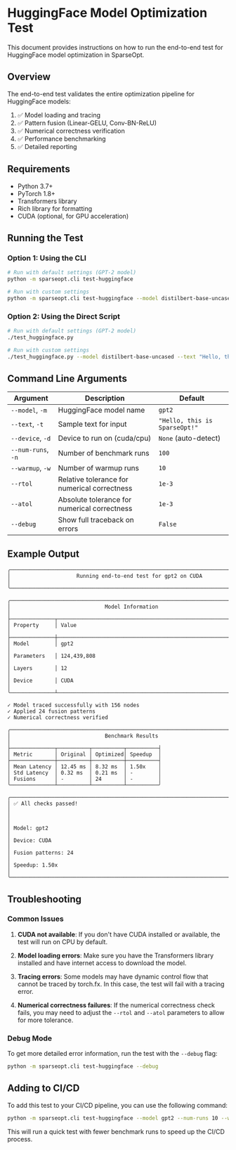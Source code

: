 # HuggingFace Model Optimization Test

This document provides instructions on how to run the end-to-end test for HuggingFace model optimization in SparseOpt.

## Overview

The end-to-end test validates the entire optimization pipeline for HuggingFace models:

1. ✅ Model loading and tracing
2. ✅ Pattern fusion (Linear-GELU, Conv-BN-ReLU)
3. ✅ Numerical correctness verification
4. ✅ Performance benchmarking
5. ✅ Detailed reporting

## Requirements

- Python 3.7+
- PyTorch 1.8+
- Transformers library
- Rich library for formatting
- CUDA (optional, for GPU acceleration)

## Running the Test

### Option 1: Using the CLI

```bash
# Run with default settings (GPT-2 model)
python -m sparseopt.cli test-huggingface

# Run with custom settings
python -m sparseopt.cli test-huggingface --model distilbert-base-uncased --text "Hello, this is SparseOpt!" --device cuda
```

### Option 2: Using the Direct Script

```bash
# Run with default settings (GPT-2 model)
./test_huggingface.py

# Run with custom settings
./test_huggingface.py --model distilbert-base-uncased --text "Hello, this is SparseOpt!" --device cuda
```

## Command Line Arguments

| Argument | Description | Default |
|----------|-------------|---------|
| `--model`, `-m` | HuggingFace model name | `gpt2` |
| `--text`, `-t` | Sample text for input | `"Hello, this is SparseOpt!"` |
| `--device`, `-d` | Device to run on (cuda/cpu) | `None` (auto-detect) |
| `--num-runs`, `-n` | Number of benchmark runs | `100` |
| `--warmup`, `-w` | Number of warmup runs | `10` |
| `--rtol` | Relative tolerance for numerical correctness | `1e-3` |
| `--atol` | Absolute tolerance for numerical correctness | `1e-3` |
| `--debug` | Show full traceback on errors | `False` |

## Example Output

```
╭──────────────────────────────────────────────────────────────────────────────╮
│                     Running end-to-end test for gpt2 on CUDA                  │
╰──────────────────────────────────────────────────────────────────────────────╯

╭──────────────────────────────────────────────────────────────────────────────╮
│                              Model Information                               │
├──────────────┬──────────────────────────────────────────────────────────────┤
│ Property     │ Value                                                         │
├──────────────┼──────────────────────────────────────────────────────────────┤
│ Model        │ gpt2                                                          │
│ Parameters   │ 124,439,808                                                  │
│ Layers       │ 12                                                           │
│ Device       │ CUDA                                                         │
╰──────────────┴──────────────────────────────────────────────────────────────╯

✓ Model traced successfully with 156 nodes
✓ Applied 24 fusion patterns
✓ Numerical correctness verified

╭──────────────────────────────────────────────────────────────────────────────╮
│                              Benchmark Results                               │
├──────────────┬──────────┬──────────┬──────────┤
│ Metric       │ Original │ Optimized│ Speedup  │
├──────────────┼──────────┼──────────┼──────────┤
│ Mean Latency │ 12.45 ms │ 8.32 ms  │ 1.50x    │
│ Std Latency  │ 0.32 ms  │ 0.21 ms  │ -        │
│ Fusions      │ -        │ 24       │ -        │
╰──────────────┴──────────┴──────────┴──────────╯

╭──────────────────────────────────────────────────────────────────────────────╮
│ ✅ All checks passed!                                                         │
│                                                                              │
│ Model: gpt2                                                                  │
│ Device: CUDA                                                                 │
│ Fusion patterns: 24                                                          │
│ Speedup: 1.50x                                                               │
╰──────────────────────────────────────────────────────────────────────────────╯
```

## Troubleshooting

### Common Issues

1. **CUDA not available**: If you don't have CUDA installed or available, the test will run on CPU by default.

2. **Model loading errors**: Make sure you have the Transformers library installed and have internet access to download the model.

3. **Tracing errors**: Some models may have dynamic control flow that cannot be traced by torch.fx. In this case, the test will fail with a tracing error.

4. **Numerical correctness failures**: If the numerical correctness check fails, you may need to adjust the `--rtol` and `--atol` parameters to allow for more tolerance.

### Debug Mode

To get more detailed error information, run the test with the `--debug` flag:

```bash
python -m sparseopt.cli test-huggingface --debug
```

## Adding to CI/CD

To add this test to your CI/CD pipeline, you can use the following command:

```bash
python -m sparseopt.cli test-huggingface --model gpt2 --num-runs 10 --warmup 2
```

This will run a quick test with fewer benchmark runs to speed up the CI/CD process. 
